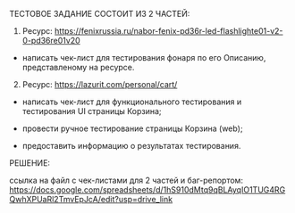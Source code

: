 ТЕСТОВОЕ ЗАДАНИЕ СОСТОИТ ИЗ 2 ЧАСТЕЙ:

1) Pесурс: https://fenixrussia.ru/nabor-fenix-pd36r-led-flashlighte01-v2-0-pd36re01v20

- написать чек-лист для тестирования фонаря по его Описанию, представленому на ресурсе.


2) Pесурс: https://lazurit.com/personal/cart/

- написать чек-лист для функционального тестирования и тестирования UI страницы Корзина;

- провести ручное тестирование страницы Корзина (web);

- предоставить информацию о результатах тестирования.


РЕШЕНИЕ:

ссылка на файл с чек-листами для 2 частей и баг-репортом: https://docs.google.com/spreadsheets/d/1hS910dMtq9qBLAyqIO1TUG4RGQwhXPUaRl2TmvEpJcA/edit?usp=drive_link
